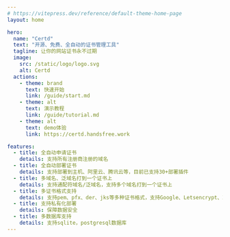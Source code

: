 ```yaml
---
# https://vitepress.dev/reference/default-theme-home-page
layout: home

hero:
  name: "Certd"
  text: "开源、免费、全自动的证书管理工具"
  tagline: 让你的网站证书永不过期
  image:
    src: /static/logo/logo.svg
    alt: Certd
  actions:
    - theme: brand
      text: 快速开始
      link: /guide/start.md
    - theme: alt
      text: 演示教程
      link: /guide/tutorial.md
    - theme: alt
      text: demo体验
      link: https://certd.handsfree.work

features:
  - title: 全自动申请证书
    details: 支持所有注册商注册的域名
  - title: 全自动部署证书
    details: 支持部署到主机、阿里云、腾讯云等，目前已支持30+部署插件
  - title: 多域名、泛域名打到一个证书上
    details: 支持通配符域名/泛域名，支持多个域名打到一个证书上
  - title: 多证书格式支持
    details: 支持pem、pfx、der、jks等多种证书格式，支持Google、Letsencrypt、ZeroSSL证书颁发机构
  - title: 支持私有化部署
    details: 保障数据安全
  - title: 多数据库支持
    details: 支持sqlite，postgresql数据库
---
```

